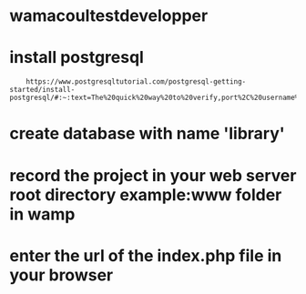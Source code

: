 # 	wamacoultestdevelopper
#	install postgresql 
    	https://www.postgresqltutorial.com/postgresql-getting-started/install-postgresql/#:~:text=The%20quick%20way%20to%20verify,port%2C%20username%2C%20and%20password.
#	create database with name 'library'
#	record the project in your web server root directory example:www folder in wamp
#	enter the url of the index.php file in your browser
